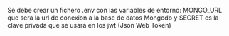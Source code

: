 Se debe crear un fichero .env con las variables de entorno: MONGO_URL que sera la url de conexion a la base de datos Mongodb y SECRET es la clave privada que
se usara en los jwt (Json Web Token)
